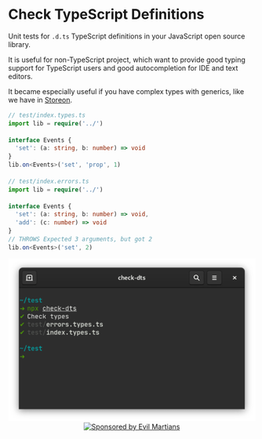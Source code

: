 # Check TypeScript Definitions

Unit tests for `.d.ts` TypeScript definitions in your JavaScript
open source library.

It is useful for non-TypeScript project, which want to provide good typing
support for TypeScript users and good autocompletion for IDE and text editors.

It became especially useful if you have complex types with generics, like
we have in [Storeon](https://github.com/storeon/storeon#typescript).

```ts
// test/index.types.ts
import lib = require('../')

interface Events {
  'set': (a: string, b: number) => void
}
lib.on<Events>('set', 'prop', 1)

// test/index.errors.ts
import lib = require('../')

interface Events {
  'set': (a: string, b: number) => void,
  'add': (c: number) => void
}
// THROWS Expected 3 arguments, but got 2
lib.on<Events>('set', 2)
```

<p align="center">
  <img src="./screenshot.png" alt="Print Snapshots example" width="585">

  <a href="https://evilmartians.com/?utm_source=check-dts">
    <img src="https://evilmartians.com/badges/sponsored-by-evil-martians.svg"
        alt="Sponsored by Evil Martians" width="236" height="54">
  </a>
</p>
